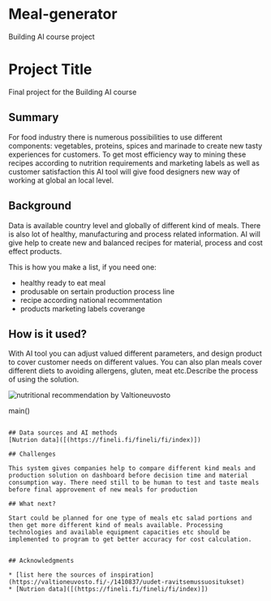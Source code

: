 # Meal-generator
Building AI course project

# Project Title

Final project for the Building AI course

## Summary

For food industry there is numerous possibilities to use different components: vegetables, proteins, spices and marinade to create new tasty experiences for customers. To get most efficiency way to mining these recipes according to nutrition requirements and marketing labels as well as customer satisfaction this AI tool will give food designers new way of working at global an local level.


## Background

Data is available country level and globally of different kind of meals. There is also lot of healthy, manufacturing and process related information. AI will give help to create new and balanced recipes for material, process and cost effect products.

This is how you make a list, if you need one:
* healthy ready to eat meal
* produsable on sertain production process line
* recipe according national recommentation
* products marketing labels coverange


## How is it used?
With AI tool you can adjust valued different parameters, and design product to cover customer needs on different values. You can also plan meals cover different diets to avoiding allergens, gluten, meat etc.Describe the process of using the solution.


![nutritional recommendation by Valtioneuvosto]([https://upload.wikimedia.org/wikipedia/commons/5/5e/Sleeping_cat_on_her_back.jpg](https://www.google.com/url?sa=i&url=https%3A%2F%2Fvaltioneuvosto.fi%2F-%2F1410837%2Fuudet-ravitsemussuositukset&psig=AOvVaw1lXGfUnIFcghZZKpy5NK4Y&ust=1733226752740000&source=images&cd=vfe&opi=89978449&ved=0CBUQjRxqFwoTCLjs__6CiYoDFQAAAAAdAAAAABAE))

main()
```

## Data sources and AI methods
[Nutrion data]([(https://fineli.fi/fineli/fi/index)])

## Challenges

This system gives companies help to compare different kind meals and production solution on dashboard before decision time and material consumption way. There need still to be human to test and taste meals before final approvement of new meals for production

## What next?

Start could be planned for one type of meals etc salad portions and then get more different kind of meals available. Processing technologies and available equipment capacities etc should be implemented to program to get better accuracy for cost calculation.


## Acknowledgments

* [list here the sources of inspiration](https://valtioneuvosto.fi/-/1410837/uudet-ravitsemussuositukset)
* [Nutrion data]([(https://fineli.fi/fineli/fi/index)])
